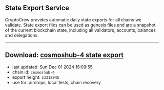 ## State Export Service
CryptoCrew provides automatic daily state exports for all chains we validate. State export files can be used as genesis files and are a snapshot of the current blockchain state, including all validators, accounts, balances and delegations.

---
**Download: [cosmoshub-4 state export](https://dl-eu2.ccvalidators.com/SERVICE/cosmoshub/cosmoshub-4_export_23318945.json)**
---

- last updated: Sun Dec 01 2024 16:09:55
- chain id: `cosmoshub-4`
- export height: `23318945`
- use for: airdrops, local tests, chain recovery
